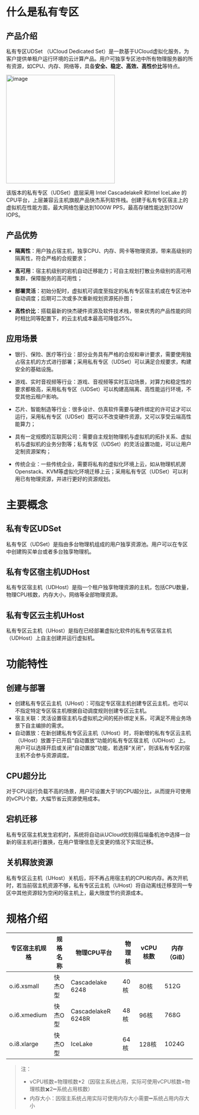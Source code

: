 
# 什么是私有专区

##  产品介绍

私有专区UDSet （UCloud Dedicated Set）是一款基于UCloud虚拟化服务，为客户提供单租户运行环境的云计算产品。用户可独享专区池中所有物理服务器的所有资源，如CPU、内存、网络等，具备**安全、稳定、高效、高性价比**等特点。

<img width="293" alt="image" src="https://user-images.githubusercontent.com/91523214/192753456-ce841d68-3ecc-4127-ba91-a217ebb835e7.png">

该版本的私有专区（UDSet）底层采用 Intel CascadelakeR 和Intel IceLake 的CPU平台，上层兼容云主机旗舰产品快杰系列软件栈。创建于私有专区宿主上的虚拟机在性能方面，最大网络包量达到1000W PPS，最高存储性能达到120W IOPS。



## 产品优势

- **隔离性**：用户独占宿主机，独享CPU、内存、网卡等物理资源，带来高级别的隔离性，符合严格的合规要求；

- **高可用**：宿主机级别的宕机⾃动迁移能⼒；可⾃主规划打散业务级别的⾼可⽤集群，保障服务的高可用性；

- **部署灵活**：初始分配时，虚拟机可调度至指定的私有专区宿主机或在专区池中自动调度；后期可⼆次或多次重新规划资源拓扑图；

-  **高性价比**：搭载最新的快杰硬件资源及软件技术栈，带来优秀的产品性能的同时相比同等配置下，的云主机成本最⾼可降低25%。



## 应用场景

- 银行、保险、医疗等行业：部分业务具有严格的合规和审计要求，需要使用独占宿主机的方式进行部署；采用私有专区（UDSet）可以满足合规要求，构建安全的基础设施。

- 游戏、实时音视频等行业：游戏、音视频等实时互动场景，对算力和稳定性的要求都极高，采用私有专区（UDSet）可以构建高隔离、高性能运行环境，不受其他云租户影响。

- 芯片、智能制造等行业：很多设计、仿真软件需要与硬件绑定的许可证才可以运行，采用私有专区（UDSet）既可以不改变硬件资源，又可以享受云端高性能算力；

- 具有一定规模的互联网公司：需要⾃主规划物理机与虚拟机的拓扑关系、虚拟机与虚拟机的业务分割等；私有专区（UDSet）的灵活设置功能，可以让用户定制资源架构；

- 传统企业：一些传统企业，需要将私有的虚拟化环境上云，如从物理机机房Openstack、KVM等虚拟化环境迁移上云；采用私有专区（UDSet）可以利用已有物理资源，并进行更好的资源规划。



# 主要概念

## 私有专区UDSet

私有专区（UDSet）是指由多台物理机组成的用户独享资源池。用户可以在专区中创建购买单台或者多台独享物理机。

## 私有专区宿主机UDHost

私有专区宿主机（UDHost）是指一个租户独享物理资源的主机，包括CPU数量，物理CPU核数，内存大小，网络等全部物理资源。

## 私有专区云主机UHost

私有专区云主机（UHost）是指在已经部署虚拟化软件的私有专区宿主机（UDHost）上自主创建并运行虚拟机。



# 功能特性 

## 创建与部署

- 创建私有专区云主机（UHost）：可指定专区宿主机创建专区云主机，也可以不指定特定专区宿主机根据自动调度规则创建专区云主机。
- 宿主关联：灵活设置宿主机与虚拟机之间的拓扑绑定关系，可满足不用业务场景下自主编排的需求。
- 自动置放：在新创建私有专区云主机（UHost）时，将新增的私有专区云主机（UHost）放置于已开启“自动置放”功能的私有专区宿主机（UDHost）上。用户可以选择开启或关闭“自动置放”功能，若选择“关闭”，则该私有专区的宿主机不会参与资源调度。 

## CPU超分比

对于CPU运行负载不高的场景，用户可设置大于1的CPU超分⽐，从⽽提升可使⽤的vCPU个数，大幅节省云资源使用成本。

## 宕机迁移

私有专区宿主机发生宕机时，系统将自动从UCloud优刻得后端备机池中选择⼀台新的宿主机进⾏置换，在用户管理信息无变更的情况下实现迁移。

## 关机释放资源

私有专区云主机（UHost）关机后，将不再占⽤宿主机的CPU和内存。再次开机时，若当前宿主机资源不够，私有专区云主机（UHost）将自动离线迁移至同一专区中其他资源较为空闲的宿主机上，最大限度节约资源成本。





# 规格介绍



| 专区宿主机规格 | 规格名称 | 物理CPU平台        | 物理核 | vCPU核数 | 内存（GiB） |
| -------------- | -------- | ------------------ | ------ | -------- | ----------- |
| o.i6.xsmall    | 快杰O型  | Cascadelake 6248   | 40核   | 80核     | 512G        |
| o.i6.xmedium   | 快杰O型  | CascadelakeR 6248R | 48核   | 96核     | 768G        |
| o.i8.xlarge    | 快杰O型  | IceLake            | 64核   | 128核    | 1024G       |

> 注：
>- vCPU核数=物理核数*2（因宿主系统占用，实际可使用vCPU核数=物理核数✖️2➖系统占用核数）
>- 内存大小：因宿主系统占用实际可使用内存大小需要➖系统占用内存大小

